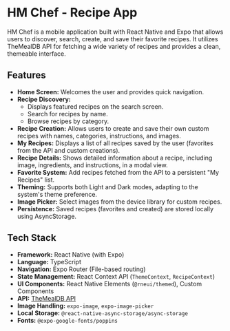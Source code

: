 # HM Chef - Recipe App

HM Chef is a mobile application built with React Native and Expo that allows users to discover, search, create, and save their favorite recipes. It utilizes TheMealDB API for fetching a wide variety of recipes and provides a clean, themeable interface.

## Features

*   **Home Screen:** Welcomes the user and provides quick navigation.
*   **Recipe Discovery:**
    *   Displays featured recipes on the search screen.
    *   Search for recipes by name.
    *   Browse recipes by category.
*   **Recipe Creation:** Allows users to create and save their own custom recipes with names, categories, instructions, and images.
*   **My Recipes:** Displays a list of all recipes saved by the user (favorites from the API and custom creations).
*   **Recipe Details:** Shows detailed information about a recipe, including image, ingredients, and instructions, in a modal view.
*   **Favorite System:** Add recipes fetched from the API to a persistent "My Recipes" list.
*   **Theming:** Supports both Light and Dark modes, adapting to the system's theme preference.
*   **Image Picker:** Select images from the device library for custom recipes.
*   **Persistence:** Saved recipes (favorites and created) are stored locally using AsyncStorage.

## Tech Stack

*   **Framework:** React Native (with Expo)
*   **Language:** TypeScript
*   **Navigation:** Expo Router (File-based routing)
*   **State Management:** React Context API (`ThemeContext`, `RecipeContext`)
*   **UI Components:** React Native Elements (`@rneui/themed`), Custom Components
*   **API:** [TheMealDB API](https://www.themealdb.com/api.php)
*   **Image Handling:** `expo-image`, `expo-image-picker`
*   **Local Storage:** `@react-native-async-storage/async-storage`
*   **Fonts:** `@expo-google-fonts/poppins`
